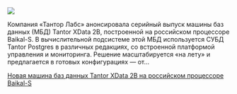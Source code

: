 <!--2025-05-23 13:17:11-->
<div class="yb">
  <div class="rss habr"><img src="https://habrastorage.org/getpro/habr/upload_files/bdc/5e2/887/bdc5e288750c4732113a819d9c91a1ed.png" /><p>Компания «Тантор Лабс» анонсировала серийный выпуск машины баз данных (МБД) Tantor XData 2B, построенной на российском процессоре Baikal-S. В вычислительной подсистеме этой МБД используется СУБД Tantor Postgres в различных редакциях, со встроенной платформой управления и мониторинга. Решение масштабируется «на лету» и предлагается в готовых конфигурациях — от... <p class="titl"><a href="https://habr.com/ru/companies/tantor/news/912268/?utm_source=habrahabr&utm_medium=rss&utm_campaign=912268">Новая машина баз данных Tantor XData 2B на российском процессоре Baikal-S</a></p></div>
</div>
